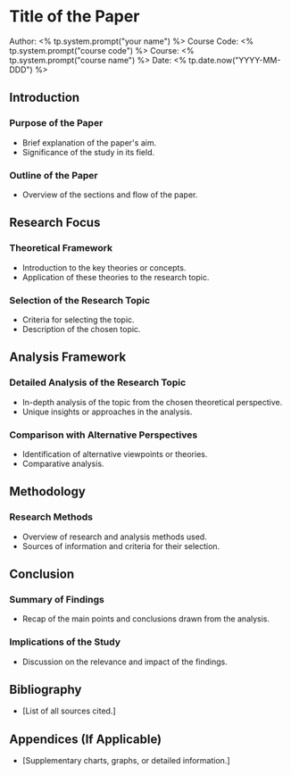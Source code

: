 # Title of the Paper
Author: <% tp.system.prompt("your name") %>
Course Code: <% tp.system.prompt("course code") %>
Course: <% tp.system.prompt("course name") %>
Date: <% tp.date.now("YYYY-MM-DDD") %>

## Introduction
### Purpose of the Paper
- Brief explanation of the paper's aim.
- Significance of the study in its field.

### Outline of the Paper
- Overview of the sections and flow of the paper.

## Research Focus
### Theoretical Framework
- Introduction to the key theories or concepts.
- Application of these theories to the research topic.

### Selection of the Research Topic
- Criteria for selecting the topic.
- Description of the chosen topic.

## Analysis Framework
### Detailed Analysis of the Research Topic
- In-depth analysis of the topic from the chosen theoretical perspective.
- Unique insights or approaches in the analysis.

### Comparison with Alternative Perspectives
- Identification of alternative viewpoints or theories.
- Comparative analysis.

## Methodology
### Research Methods
- Overview of research and analysis methods used.
- Sources of information and criteria for their selection.

## Conclusion
### Summary of Findings
- Recap of the main points and conclusions drawn from the analysis.

### Implications of the Study
- Discussion on the relevance and impact of the findings.

## Bibliography
- [List of all sources cited.]

## Appendices (If Applicable)
- [Supplementary charts, graphs, or detailed information.]
